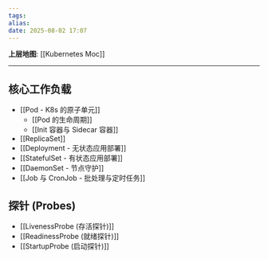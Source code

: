 ```yaml
---
tags: 
alias: 
date: 2025-08-02 17:07
---
```


**上层地图**: [[Kubernetes Moc]]

---
## 核心工作负载
- [[Pod - K8s 的原子单元]]
    - [[Pod 的生命周期]]
    - [[Init 容器与 Sidecar 容器]]
- [[ReplicaSet]]
- [[Deployment - 无状态应用部署]]
- [[StatefulSet - 有状态应用部署]]
- [[DaemonSet - 节点守护]]
- [[Job 与 CronJob - 批处理与定时任务]]

## 探针 (Probes)
- [[LivenessProbe (存活探针)]]
- [[ReadinessProbe (就绪探针)]]
- [[StartupProbe (启动探针)]]